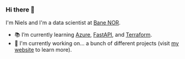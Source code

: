 ### Hi there 👋

I'm Niels and I'm a data scientist at [Bane NOR](https://www.banenor.no).


- 📚 I’m currently learning [Azure](https://azure.microsoft.com), [FastAPI](https://fastapi.tiangolo.com), and [Terraform](https://www.terraform.io/).
- 📁 I'm currently working on... a bunch of different projects (visit [my website](https://ngoet.com) to learn more). 

